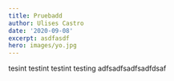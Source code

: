 ```yaml
---
title: Pruebadd
author: Ulises Castro
date: '2020-09-08'
excerpt: asdfasdf
hero: images/yo.jpg
---
```

tesint testint testint testing adfsadfsadfsadfdsaf
